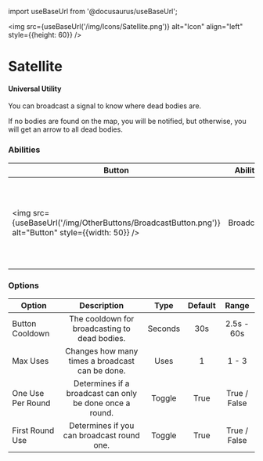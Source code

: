import useBaseUrl from '@docusaurus/useBaseUrl';

<img src={useBaseUrl('/img/Icons/Satellite.png')} alt="Icon" align="left" style={{height: 60}} />
# Satellite

#### Universal Utility

You can broadcast a signal to know where dead bodies are.

If no bodies are found on the map, you will be notified, but otherwise, you will get an arrow to all dead bodies.

### Abilities

| Button | Ability | Description | Type |
|----------|----------|:-----------------:|:------:|
| <img src={useBaseUrl('/img/OtherButtons/BroadcastButton.png')} alt="Button" style={{width: 50}} /> | Broadcast | You can check for bodies on the map, which you can do a set number of times per game. | Basic Ability |

### Options

| Option | Description | Type | Default | Range |
|----------|:-----------------:|:------:|:------:|:------:|
| Button Cooldown | The cooldown for broadcasting to dead bodies. | Seconds | 30s | 2.5s - 60s |
| Max Uses | Changes how many times a broadcast can be done. | Uses | 1 | 1 - 3 |
| One Use Per Round | Determines if a broadcast can only be done once a round. | Toggle | True | True / False |
| First Round Use | Determines if you can broadcast round one. | Toggle | True | True / False |
